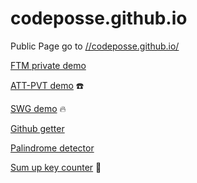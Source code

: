 codeposse.github.io
===================

Public Page
go to [//codeposse.github.io/](https://codeposse.github.io/ "//codeposse.github.io/")

[FTM private demo](https://codeposse.github.io/FTM)
  
[ATT-PVT demo](https://codeposse.github.io/ATT-PVT/dist/ "UI to test remote device video QoS") :phone:

[SWG demo](https://codeposse.github.io/SWG "Gas company demo") :fire:

[Github getter](https://codeposse.github.io/github-getter/ "Search GH repos")

[Palindrome detector](http://codeposse.github.io/palindrome/)

[Sum up key counter](http://codeposse.github.io/keycount/ "Not what you think") :dash:
